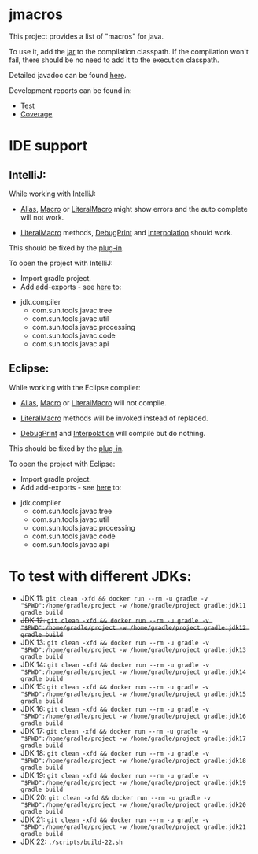 # jmacros
This project provides a list of "macros" for java.

To use it, add the [jar](https://jmacros.ykaplan.me/libs/jmacros-0.1-SNAPSHOT.jar) to  the compilation classpath. If the compilation won't fail, there should be no need to add it to the execution classpath.

Detailed javadoc can be found [here](https://jmacros.ykaplan.me/docs/javadoc/).


Development reports can be found in:
* [Test](https://jmacros.ykaplan.me/reports/tests/test/)
* [Coverage](https://jmacros.ykaplan.me/reports/jacoco/test/html/)


# IDE support
 
## IntelliJ:
While working with IntelliJ:
* [Alias](https://jmacros.ykaplan.me/docs/javadoc/me/ykaplan/jmacros/Alias.html), [Macro](https://jmacros.ykaplan.me/docs/javadoc/me/ykaplan/jmacros/Macro.html) or [LiteralMacro](https://jmacros.ykaplan.me/docs/javadoc/me/ykaplan/jmacros/LiteralMacro.html) might show errors and the auto complete will not work.

* [LiteralMacro](https://jmacros.ykaplan.me/docs/javadoc/me/ykaplan/jmacros/LiteralMacro.html) methods, [DebugPrint](https://jmacros.ykaplan.me/docs/javadoc/me/ykaplan/jmacros/DebugPrint.html) and [Interpolation](https://jmacros.ykaplan.me/docs/javadoc/me/ykaplan/jmacros/Interpolation.html) should work.

This should be fixed by the [plug-in](https://github.com/yift/jmacros/issues/5).

To open the project with IntelliJ:
* Import gradle project.
* Add add-exports - see [here](https://intellij-support.jetbrains.com/hc/en-us/community/posts/360001797820-How-to-add-add-exports-) to:
- jdk.compiler
    - com.sun.tools.javac.tree
    - com.sun.tools.javac.util
    - com.sun.tools.javac.processing
    - com.sun.tools.javac.code
    - com.sun.tools.javac.api


## Eclipse:
While working with the Eclipse compiler:
* [Alias](https://jmacros.ykaplan.me/docs/javadoc/me/ykaplan/jmacros/Alias.html), [Macro](https://jmacros.ykaplan.me/docs/javadoc/me/ykaplan/jmacros/Macro.html) or [LiteralMacro](https://jmacros.ykaplan.me/docs/javadoc/me/ykaplan/jmacros/LiteralMacro.html) will not compile.

* [LiteralMacro](https://jmacros.ykaplan.me/docs/javadoc/me/ykaplan/jmacros/LiteralMacro.html) methods will be invoked instead of replaced.

* [DebugPrint](https://jmacros.ykaplan.me/docs/javadoc/me/ykaplan/jmacros/DebugPrint.html) and [Interpolation](https://jmacros.ykaplan.me/docs/javadoc/me/ykaplan/jmacros/Interpolation.html) will compile but do nothing.

This should be fixed by the [plug-in](https://github.com/yift/jmacros/issues/4).

To open the project with Eclipse:
* Import gradle project.
* Add add-exports - see [here](https://stackoverflow.com/questions/54068992/how-to-tell-eclipse-to-add-exports-when-compiling) to:
- jdk.compiler
    - com.sun.tools.javac.tree
    - com.sun.tools.javac.util
    - com.sun.tools.javac.processing
    - com.sun.tools.javac.code
    - com.sun.tools.javac.api

# To test with different JDKs:
* JDK 11: ```git clean -xfd && docker run --rm -u gradle -v "$PWD":/home/gradle/project -w /home/gradle/project gradle:jdk11 gradle build```
* ~~JDK 12: ```git clean -xfd && docker run --rm -u gradle -v "$PWD":/home/gradle/project -w /home/gradle/project gradle:jdk12 gradle build```~~
* JDK 13: ```git clean -xfd && docker run --rm -u gradle -v "$PWD":/home/gradle/project -w /home/gradle/project gradle:jdk13 gradle build```
* JDK 14: ```git clean -xfd && docker run --rm -u gradle -v "$PWD":/home/gradle/project -w /home/gradle/project gradle:jdk14 gradle build```
* JDK 15: ```git clean -xfd && docker run --rm -u gradle -v "$PWD":/home/gradle/project -w /home/gradle/project gradle:jdk15 gradle build```
* JDK 16: ```git clean -xfd && docker run --rm -u gradle -v "$PWD":/home/gradle/project -w /home/gradle/project gradle:jdk16 gradle build```
* JDK 17: ```git clean -xfd && docker run --rm -u gradle -v "$PWD":/home/gradle/project -w /home/gradle/project gradle:jdk17 gradle build```
* JDK 18: ```git clean -xfd && docker run --rm -u gradle -v "$PWD":/home/gradle/project -w /home/gradle/project gradle:jdk18 gradle build```
* JDK 19: ```git clean -xfd && docker run --rm -u gradle -v "$PWD":/home/gradle/project -w /home/gradle/project gradle:jdk19 gradle build```
* JDK 20: ```git clean -xfd && docker run --rm -u gradle -v "$PWD":/home/gradle/project -w /home/gradle/project gradle:jdk20 gradle build```
* JDK 21: ```git clean -xfd && docker run --rm -u gradle -v "$PWD":/home/gradle/project -w /home/gradle/project gradle:jdk21 gradle build```
* JDK 22: ```./scripts/build-22.sh```
